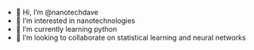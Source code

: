 - 👋 Hi, I’m @nanotechdave
- 👀 I’m interested in nanotechnologies
- 🌱 I’m currently learning python
- 💞️ I’m looking to collaborate on statistical learning and neural networks


<!---
edivcodes/edivcodes is a ✨ special ✨ repository because its `README.md` (this file) appears on your GitHub profile.
You can click the Preview link to take a look at your changes.
--->
